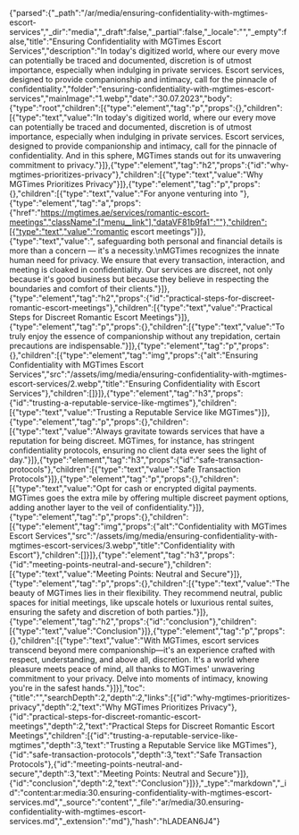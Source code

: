 {"parsed":{"_path":"/ar/media/ensuring-confidentiality-with-mgtimes-escort-services","_dir":"media","_draft":false,"_partial":false,"_locale":"","_empty":false,"title":"Ensuring Confidentiality with MGTimes Escort Services","description":"In today's digitized world, where our every move can potentially be traced and documented, discretion is of utmost importance, especially when indulging in private services. Escort services, designed to provide companionship and intimacy, call for the pinnacle of confidentiality.","folder":"ensuring-confidentiality-with-mgtimes-escort-services","mainImage":"1.webp","date":"30.07.2023","body":{"type":"root","children":[{"type":"element","tag":"p","props":{},"children":[{"type":"text","value":"In today's digitized world, where our every move can potentially be traced and documented, discretion is of utmost importance, especially when indulging in private services. Escort services, designed to provide companionship and intimacy, call for the pinnacle of confidentiality. And in this sphere, MGTimes stands out for its unwavering commitment to privacy."}]},{"type":"element","tag":"h2","props":{"id":"why-mgtimes-prioritizes-privacy"},"children":[{"type":"text","value":"Why MGTimes Prioritizes Privacy"}]},{"type":"element","tag":"p","props":{},"children":[{"type":"text","value":"For anyone venturing into "},{"type":"element","tag":"a","props":{"href":"https://mgtimes.ae/services/romantic-escort-meetings","className":["menu__link"],"dataVF81b9fa1":""},"children":[{"type":"text","value":"romantic escort meetings"}]},{"type":"text","value":", safeguarding both personal and financial details is more than a concern — it's a necessity.\nMGTimes recognizes the innate human need for privacy. We ensure that every transaction, interaction, and meeting is cloaked in confidentiality. Our services are discreet, not only because it's good business but because they believe in respecting the boundaries and comfort of their clients."}]},{"type":"element","tag":"h2","props":{"id":"practical-steps-for-discreet-romantic-escort-meetings"},"children":[{"type":"text","value":"Practical Steps for Discreet Romantic Escort Meetings"}]},{"type":"element","tag":"p","props":{},"children":[{"type":"text","value":"To truly enjoy the essence of companionship without any trepidation, certain precautions are indispensable."}]},{"type":"element","tag":"p","props":{},"children":[{"type":"element","tag":"img","props":{"alt":"Ensuring Confidentiality with MGTimes Escort Services","src":"/assets/img/media/ensuring-confidentiality-with-mgtimes-escort-services/2.webp","title":"Ensuring Confidentiality with Escort Services"},"children":[]}]},{"type":"element","tag":"h3","props":{"id":"trusting-a-reputable-service-like-mgtimes"},"children":[{"type":"text","value":"Trusting a Reputable Service like MGTimes"}]},{"type":"element","tag":"p","props":{},"children":[{"type":"text","value":"Always gravitate towards services that have a reputation for being discreet. MGTimes, for instance, has stringent confidentiality protocols, ensuring no client data ever sees the light of day."}]},{"type":"element","tag":"h3","props":{"id":"safe-transaction-protocols"},"children":[{"type":"text","value":"Safe Transaction Protocols"}]},{"type":"element","tag":"p","props":{},"children":[{"type":"text","value":"Opt for cash or encrypted digital payments. MGTimes goes the extra mile by offering multiple discreet payment options, adding another layer to the veil of confidentiality."}]},{"type":"element","tag":"p","props":{},"children":[{"type":"element","tag":"img","props":{"alt":"Confidentiality with MGTimes Escort Services","src":"/assets/img/media/ensuring-confidentiality-with-mgtimes-escort-services/3.webp","title":"Confidentiality with Escort"},"children":[]}]},{"type":"element","tag":"h3","props":{"id":"meeting-points-neutral-and-secure"},"children":[{"type":"text","value":"Meeting Points: Neutral and Secure"}]},{"type":"element","tag":"p","props":{},"children":[{"type":"text","value":"The beauty of MGTimes lies in their flexibility. They recommend neutral, public spaces for initial meetings, like upscale hotels or luxurious rental suites, ensuring the safety and discretion of both parties."}]},{"type":"element","tag":"h2","props":{"id":"conclusion"},"children":[{"type":"text","value":"Conclusion"}]},{"type":"element","tag":"p","props":{},"children":[{"type":"text","value":"With MGTimes, escort services transcend beyond mere companionship—it's an experience crafted with respect, understanding, and above all, discretion. It's a world where pleasure meets peace of mind, all thanks to MGTimes' unwavering commitment to your privacy. Delve into moments of intimacy, knowing you're in the safest hands."}]}],"toc":{"title":"","searchDepth":2,"depth":2,"links":[{"id":"why-mgtimes-prioritizes-privacy","depth":2,"text":"Why MGTimes Prioritizes Privacy"},{"id":"practical-steps-for-discreet-romantic-escort-meetings","depth":2,"text":"Practical Steps for Discreet Romantic Escort Meetings","children":[{"id":"trusting-a-reputable-service-like-mgtimes","depth":3,"text":"Trusting a Reputable Service like MGTimes"},{"id":"safe-transaction-protocols","depth":3,"text":"Safe Transaction Protocols"},{"id":"meeting-points-neutral-and-secure","depth":3,"text":"Meeting Points: Neutral and Secure"}]},{"id":"conclusion","depth":2,"text":"Conclusion"}]}},"_type":"markdown","_id":"content:ar:media:30.ensuring-confidentiality-with-mgtimes-escort-services.md","_source":"content","_file":"ar/media/30.ensuring-confidentiality-with-mgtimes-escort-services.md","_extension":"md"},"hash":"hLADEAN6J4"}